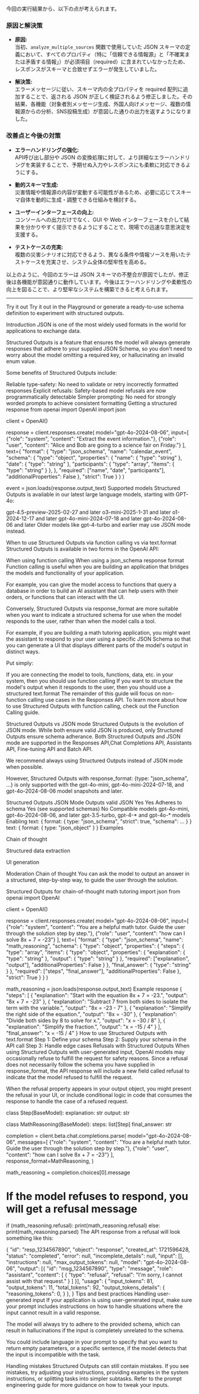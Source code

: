 今回の実行結果から、以下の点が考えられます。

### 原因と解決策
- **原因:**  
  当初、`analyze_multiple_sources` 関数で使用していた JSON スキーマの定義において、すべてのプロパティ（特に「信頼できる情報源」と「不確実または矛盾する情報」）が必須項目（required）に含まれていなかったため、レスポンスがスキーマと合致せずエラーが発生していました。

- **解決策:**  
  エラーメッセージに従い、スキーマ内の全プロパティを required 配列に追加することで、返される JSON が正しく検証されるよう修正しました。その結果、各機能（対象者別メッセージ生成、外国人向けメッセージ、複数の情報源からの分析、SNS投稿生成）が意図した通りの出力を返すようになりました。

### 改善点と今後の対策
- **エラーハンドリングの強化:**  
  API呼び出し部分や JSON の変換処理に対して、より詳細なエラーハンドリングを実装することで、予期せぬ入力やレスポンスにも柔軟に対応できるようにする。

- **動的スキーマ生成:**  
  災害情報や情報源の内容が変動する可能性があるため、必要に応じてスキーマ自体を動的に生成・調整できる仕組みを検討する。

- **ユーザーインターフェースの向上:**  
  コンソールへの出力だけでなく、GUI や Web インターフェースを介して結果を分かりやすく提示できるようにすることで、現場での迅速な意思決定を支援する。

- **テストケースの充実:**  
  複数の災害シナリオに対応できるよう、異なる条件や情報ソースを用いたテストケースを充実させ、システム全体の堅牢性を高める。

以上のように、今回のエラーは JSON スキーマの不整合が原因でしたが、修正後は各機能が意図通りに動作しています。今後はエラーハンドリングや柔軟性の向上を図ることで、より堅牢なシステムを構築できると考えられます。

---

Try it out
Try it out in the Playground or generate a ready-to-use schema definition to experiment with structured outputs.

Introduction
JSON is one of the most widely used formats in the world for applications to exchange data.

Structured Outputs is a feature that ensures the model will always generate responses that adhere to your supplied JSON Schema, so you don't need to worry about the model omitting a required key, or hallucinating an invalid enum value.

Some benefits of Structured Outputs include:

Reliable type-safety: No need to validate or retry incorrectly formatted responses
Explicit refusals: Safety-based model refusals are now programmatically detectable
Simpler prompting: No need for strongly worded prompts to achieve consistent formatting
Getting a structured response
from openai import OpenAI
import json

client = OpenAI()

response = client.responses.create(
    model="gpt-4o-2024-08-06",
    input=[
        {"role": "system", "content": "Extract the event information."},
        {"role": "user", "content": "Alice and Bob are going to a science fair on Friday."}
    ],
    text={
        "format": {
            "type": "json_schema",
            "name": "calendar_event",
            "schema": {
                "type": "object",
                "properties": {
                    "name": {
                        "type": "string"
                    },
                    "date": {
                        "type": "string"
                    },
                    "participants": {
                        "type": "array", 
                        "items": {
                            "type": "string"
                        }
                    },
                },
                "required": ["name", "date", "participants"],
                "additionalProperties": False
            },
            "strict": True
        }
    }
)

event = json.loads(response.output_text)
Supported models
Structured Outputs is available in our latest large language models, starting with GPT-4o:

gpt-4.5-preview-2025-02-27 and later
o3-mini-2025-1-31 and later
o1-2024-12-17 and later
gpt-4o-mini-2024-07-18 and later
gpt-4o-2024-08-06 and later
Older models like gpt-4-turbo and earlier may use JSON mode instead.

When to use Structured Outputs via function calling vs via text.format
Structured Outputs is available in two forms in the OpenAI API:

When using function calling
When using a json_schema response format
Function calling is useful when you are building an application that bridges the models and functionality of your application.

For example, you can give the model access to functions that query a database in order to build an AI assistant that can help users with their orders, or functions that can interact with the UI.

Conversely, Structured Outputs via response_format are more suitable when you want to indicate a structured schema for use when the model responds to the user, rather than when the model calls a tool.

For example, if you are building a math tutoring application, you might want the assistant to respond to your user using a specific JSON Schema so that you can generate a UI that displays different parts of the model's output in distinct ways.

Put simply:

If you are connecting the model to tools, functions, data, etc. in your system, then you should use function calling
If you want to structure the model's output when it responds to the user, then you should use a structured text.format
The remainder of this guide will focus on non-function calling use cases in the Responses API. To learn more about how to use Structured Outputs with function calling, check out the Function Calling guide.

Structured Outputs vs JSON mode
Structured Outputs is the evolution of JSON mode. While both ensure valid JSON is produced, only Structured Outputs ensure schema adherance. Both Structured Outputs and JSON mode are supported in the Responses API,Chat Completions API, Assistants API, Fine-tuning API and Batch API.

We recommend always using Structured Outputs instead of JSON mode when possible.

However, Structured Outputs with response_format: {type: "json_schema", ...} is only supported with the gpt-4o-mini, gpt-4o-mini-2024-07-18, and gpt-4o-2024-08-06 model snapshots and later.

Structured Outputs	JSON Mode
Outputs valid JSON	Yes	Yes
Adheres to schema	Yes (see supported schemas)	No
Compatible models	gpt-4o-mini, gpt-4o-2024-08-06, and later	gpt-3.5-turbo, gpt-4-* and gpt-4o-* models
Enabling	text: { format: { type: "json_schema", "strict": true, "schema": ... } }	text: { format: { type: "json_object" } }
Examples

Chain of thought

Structured data extraction

UI generation

Moderation
Chain of thought
You can ask the model to output an answer in a structured, step-by-step way, to guide the user through the solution.

Structured Outputs for chain-of-thought math tutoring
import json
from openai import OpenAI

client = OpenAI()

response = client.responses.create(
    model="gpt-4o-2024-08-06",
    input=[
        {"role": "system", "content": "You are a helpful math tutor. Guide the user through the solution step by step."},
        {"role": "user", "content": "how can I solve 8x + 7 = -23"}
    ],
    text={
        "format": {
            "type": "json_schema",
            "name": "math_reasoning",
            "schema": {
                "type": "object",
                "properties": {
                    "steps": {
                        "type": "array",
                        "items": {
                            "type": "object",
                            "properties": {
                                "explanation": { "type": "string" },
                                "output": { "type": "string" }
                            },
                            "required": ["explanation", "output"],
                            "additionalProperties": False
                        }
                    },
                    "final_answer": { "type": "string" }
                },
                "required": ["steps", "final_answer"],
                "additionalProperties": False
            },
            "strict": True
        }
    }
)

math_reasoning = json.loads(response.output_text)
Example response
{
  "steps": [
    {
      "explanation": "Start with the equation 8x + 7 = -23.",
      "output": "8x + 7 = -23"
    },
    {
      "explanation": "Subtract 7 from both sides to isolate the term with the variable.",
      "output": "8x = -23 - 7"
    },
    {
      "explanation": "Simplify the right side of the equation.",
      "output": "8x = -30"
    },
    {
      "explanation": "Divide both sides by 8 to solve for x.",
      "output": "x = -30 / 8"
    },
    {
      "explanation": "Simplify the fraction.",
      "output": "x = -15 / 4"
    }
  ],
  "final_answer": "x = -15 / 4"
}
How to use Structured Outputs with text.format
Step 1: Define your schema
Step 2: Supply your schema in the API call
Step 3: Handle edge cases
Refusals with Structured Outputs
When using Structured Outputs with user-generated input, OpenAI models may occasionally refuse to fulfill the request for safety reasons. Since a refusal does not necessarily follow the schema you have supplied in response_format, the API response will include a new field called refusal to indicate that the model refused to fulfill the request.

When the refusal property appears in your output object, you might present the refusal in your UI, or include conditional logic in code that consumes the response to handle the case of a refused request.

class Step(BaseModel):
    explanation: str
    output: str

class MathReasoning(BaseModel):
    steps: list[Step]
    final_answer: str

completion = client.beta.chat.completions.parse(
    model="gpt-4o-2024-08-06",
    messages=[
        {"role": "system", "content": "You are a helpful math tutor. Guide the user through the solution step by step."},
        {"role": "user", "content": "how can I solve 8x + 7 = -23"}
    ],
    response_format=MathReasoning,
)

math_reasoning = completion.choices[0].message

# If the model refuses to respond, you will get a refusal message
if (math_reasoning.refusal):
    print(math_reasoning.refusal)
else:
    print(math_reasoning.parsed)
The API response from a refusal will look something like this:

{
  "id": "resp_1234567890",
  "object": "response",
  "created_at": 1721596428,
  "status": "completed",
  "error": null,
  "incomplete_details": null,
  "input": [],
  "instructions": null,
  "max_output_tokens": null,
  "model": "gpt-4o-2024-08-06",
  "output": [{
    "id": "msg_1234567890",
    "type": "message",
    "role": "assistant",
    "content": [
      {
        "type": "refusal",
        "refusal": "I'm sorry, I cannot assist with that request."
      }
    ]
  }],
  "usage": {
    "input_tokens": 81,
    "output_tokens": 11,
    "total_tokens": 92,
    "output_tokens_details": {
      "reasoning_tokens": 0,
    }
  },
}
Tips and best practices
Handling user-generated input
If your application is using user-generated input, make sure your prompt includes instructions on how to handle situations where the input cannot result in a valid response.

The model will always try to adhere to the provided schema, which can result in hallucinations if the input is completely unrelated to the schema.

You could include language in your prompt to specify that you want to return empty parameters, or a specific sentence, if the model detects that the input is incompatible with the task.

Handling mistakes
Structured Outputs can still contain mistakes. If you see mistakes, try adjusting your instructions, providing examples in the system instructions, or splitting tasks into simpler subtasks. Refer to the prompt engineering guide for more guidance on how to tweak your inputs.

